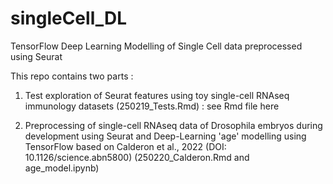 # singleCell_DL
TensorFlow Deep Learning Modelling of Single Cell data preprocessed using Seurat

This repo contains two parts :

1) Test exploration of Seurat features using toy single-cell RNAseq immunology datasets (250219_Tests.Rmd) : see Rmd file here    [
](https://previewhtml.github.io/?url=https%3A%2F%2Fgithub.com%2FMuhundenJ%2FsingleCell_DL%2Fblob%2Fmain%2F250219_Seurat.html)

2) Preprocessing of single-cell RNAseq data of Drosophila embryos during development using Seurat and Deep-Learning 'age' modelling using TensorFlow based on Calderon et al., 2022 (DOI: 10.1126/science.abn5800) (250220_Calderon.Rmd and age_model.ipynb)
